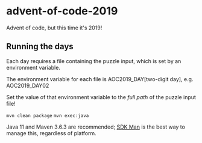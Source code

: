 # advent-of-code-2019
Advent of code, but this time it's 2019!

## Running the days

Each day requires a file containing the puzzle input, which is set by an environment variable.

The environment variable for each file is AOC2019_DAY[two-digit day],
e.g. AOC2019_DAY02

Set the value of that environment variable to the _full path_ of the puzzle input file!

`mvn clean package`
`mvn exec:java`

Java 11 and Maven 3.6.3 are recommended; [SDK Man](https://sdkman.io/) is the best way to manage this, regardless of platform.
